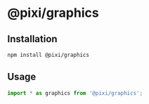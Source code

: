 # @pixi/graphics

## Installation

```bash
npm install @pixi/graphics
```

## Usage

```js
import * as graphics from '@pixi/graphics';
```